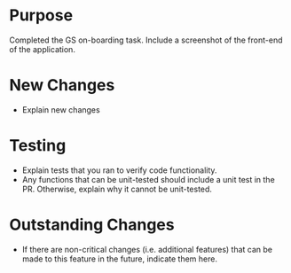 # Purpose
Completed the GS on-boarding task. Include a screenshot of the front-end of the application.

# New Changes
- Explain new changes

# Testing
- Explain tests that you ran to verify code functionality.
- Any functions that can be unit-tested should include a unit test in the PR. Otherwise, explain why it cannot be unit-tested.

# Outstanding Changes
- If there are non-critical changes (i.e. additional features) that can be made to this feature in the future, indicate them here.
